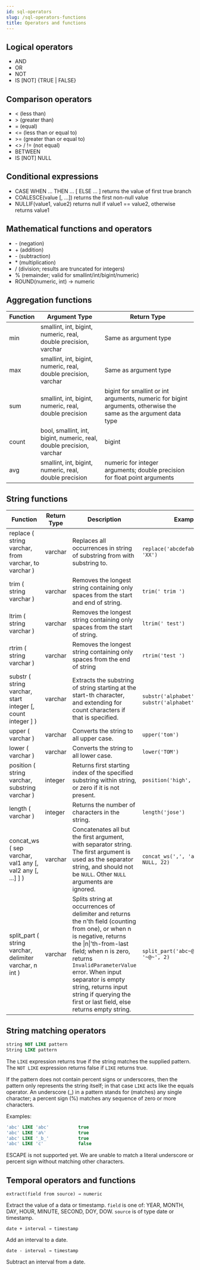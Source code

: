 ```yaml
---
id: sql-operators
slug: /sql-operators-functions
title: Operators and functions
---
```




## Logical operators

* AND
* OR
* NOT
* IS [NOT] {TRUE | FALSE}

## Comparison operators

* &lt; (less than)
* &gt; (greater than)
* = (equal)
* &lt;= (less than or equal to)
* &gt;= (greater than or equal to)
* &lt;&gt; / != (not equal)
* BETWEEN
* IS [NOT] NULL

## Conditional expressions

* CASE WHEN ... THEN ... [ ELSE ... ] returns the value of first true branch
* COALESCE(value [, ...]) returns the first non-null value
* NULLIF(value1, value2) returns null if value1 == value2, otherwise returns value1

## Mathematical functions and operators

* \- (negation)
* \+ (addition)
* \- (subtraction)
* \* (multiplication)
* / (division; results are truncated for integers)
* % (remainder; valid for smallint/int/bigint/numeric)
* ROUND(numeric, int) → numeric


## Aggregation functions

|Function|Argument Type|Return Type|
|---|---|---|
|min|smallint, int, bigint, numeric, real, double precision, varchar|Same as argument type|
|max|smallint, int, bigint, numeric, real, double precision, varchar|Same as argument type|
|sum|smallint, int, bigint, numeric, real, double precision|bigint for smallint  or int arguments, numeric for bigint arguments, otherwise the same as the argument data type|
|count|bool, smallint, int, bigint, numeric, real, double precision, varchar|bigint|
|avg|	smallint, int, bigint, numeric, real, double precision|numeric for integer arguments; double precision for float point arguments|

## String functions

|Function|Return Type|Description|Example|Result|
|---|---|---|---|---|
|replace ( string varchar, from varchar, to varchar )|varchar|Replaces all occurrences in string of substring from with substring to.|`replace('abcdefabcdef', 'cd', 'XX')`|`abXXefabXXef`|
|trim ( string varchar )|varchar|Removes the longest string containing only spaces from the start and end of string.|`trim(' trim ')`	|`trim`|
|ltrim ( string varchar )|varchar|Removes the longest string containing only spaces from the start of string.|`ltrim(' test')`|`test`|
|rtrim ( string varchar ) |varchar|Removes the longest string containing only spaces from the end of string|`rtrim('test ')`|`test`|
|substr ( string varchar, start integer [, count integer ] )|varchar|Extracts the substring of string starting at the start-th character, and extending for count characters if that is specified.| `substr('alphabet', 3)`; `substr('alphabet', 3, 2)`| `phabet`;`ph`|
|upper ( varchar )|varchar|Converts the string to all upper case.|`upper('tom')`|`TOM`|
|lower ( varchar )|varchar|Converts the string to all lower case.|`lower('TOM')`|`tom`|
|position ( string varchar, substring varchar )|integer	|Returns first starting index of the specified substring within string, or zero if it is not present.|`position('high', 'ig')`|`2`|
|length ( varchar )	|integer|Returns the number of characters in the string.|`length('jose')`|`4`|
| concat_ws ( sep varchar, val1 any [, val2 any [, ...] ] ) | varchar | Concatenates all but the first argument, with separator string. The first argument is used as the separator string, and should not be `NULL`. Other `NULL` arguments are ignored. | `concat_ws(',', 'abcde', 2, NULL, 22)` | `abcde,2,22`  |
|  split_part ( string varchar, delimiter varchar, n int )  | varchar | Splits string at occurrences of delimiter and returns the n'th field (counting from one), or when n is negative, returns the \|n\|'th-from-last field; when n is zero, returns `InvalidParameterValue` error. When input separator is empty string, returns input string if querying the first or last field, else returns empty string. | `split_part('abc~@~def~@~ghi', '~@~', 2)` | `def` |


## String matching operators

```sql
string NOT LIKE pattern
String LIKE pattern
```

The `LIKE` expression returns true if the string matches the supplied pattern. The `NOT LIKE` expression returns false if `LIKE` returns true.

If the pattern does not contain percent signs or underscores, then the pattern only represents the string itself; in that case `LIKE` acts like the equals operator. An underscore (_) in a pattern stands for (matches) any single character; a percent sign (%) matches any sequence of zero or more characters.

Examples:

```sql
'abc' LIKE 'abc'           true
'abc' LIKE 'a%'            true
'abc' LIKE '_b_'           true
'abc' LIKE 'c'             false
```


ESCAPE is not supported yet. We are unable to match a literal underscore or percent sign without matching other characters.


## Temporal operators and functions


`extract(field from source) → numeric`

Extract the value of a data or timestamp. `field` is one of: YEAR, MONTH, DAY, HOUR, MINUTE, SECOND, DOY, DOW. `source` is of type date or timestamp.

`date + interval → timestamp`

Add an interval to a date.

`date - interval → timestamp`

Subtract an interval from a date.



